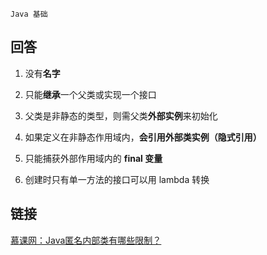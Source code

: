 `Java 基础`

## 回答

1. 没有**名字**

2. 只能**继承**一个父类或实现一个接口

3. 父类是非静态的类型，则需父类**外部实例**来初始化

4. 如果定义在非静态作用域内，**会引用外部类实例（隐式引用）**

5. 只能捕获外部作用域内的 **final 变量**

6. 创建时只有单一方法的接口可以用 lambda 转换

## 链接
[慕课网：Java匿名内部类有哪些限制？](https://coding.imooc.com/lesson/317.html#mid=22290)